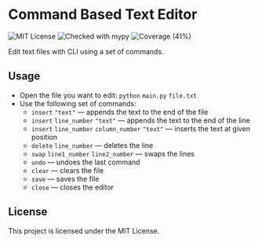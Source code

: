 # Command Based Text Editor
![MIT License](https://img.shields.io/github/license/JustKappaMan/Command-Based-Text-Editor)
![Checked with mypy](https://img.shields.io/badge/mypy-checked-blue)
![Coverage (41%)](https://img.shields.io/badge/coverage-41%25-red)

Edit text files with CLI using a set of commands.
## Usage
* Open the file you want to edit: `python` `main.py` `file.txt`
* Use the following set of commands:
  * `insert` `"text"` — appends the text to the end of the file
  * `insert` `line_number` `"text"` — appends the text to the end of the line
  * `insert` `line_number` `column_number` `"text"` — inserts the text at given position
  * `delete` `line_number` — deletes the line
  * `swap` `line1_number` `line2_number` — swaps the lines
  * `undo` — undoes the last command
  * `clear` — clears the file
  * `save` — saves the file
  * `close` — closes the editor
## License
This project is licensed under the MIT License.